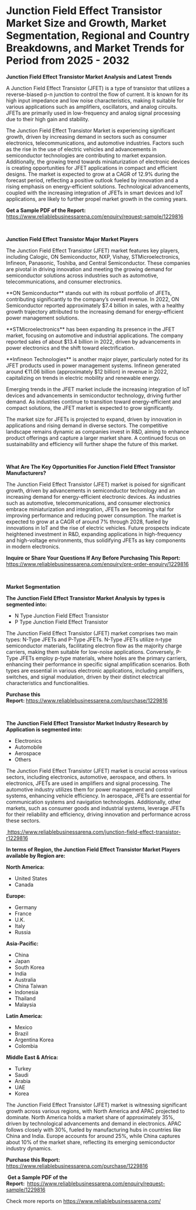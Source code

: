 <p><h1>Junction Field Effect Transistor Market Size and Growth, Market Segmentation, Regional and Country Breakdowns, and Market Trends for Period from 2025 -  2032</h1></p><p><strong>Junction Field Effect Transistor Market Analysis and Latest Trends</strong></p>
<p><p>A Junction Field Effect Transistor (JFET) is a type of transistor that utilizes a reverse-biased p-n junction to control the flow of current. It is known for its high input impedance and low noise characteristics, making it suitable for various applications such as amplifiers, oscillators, and analog circuits. JFETs are primarily used in low-frequency and analog signal processing due to their high gain and stability.</p><p>The Junction Field Effect Transistor Market is experiencing significant growth, driven by increasing demand in sectors such as consumer electronics, telecommunications, and automotive industries. Factors such as the rise in the use of electric vehicles and advancements in semiconductor technologies are contributing to market expansion. Additionally, the growing trend towards miniaturization of electronic devices is creating opportunities for JFET applications in compact and efficient designs. The market is expected to grow at a CAGR of 12.9% during the forecast period, reflecting a positive outlook fueled by innovation and a rising emphasis on energy-efficient solutions. Technological advancements, coupled with the increasing integration of JFETs in smart devices and IoT applications, are likely to further propel market growth in the coming years.</p></p>
<p><strong>Get a Sample PDF of the Report:&nbsp;</strong> <a href="https://www.reliablebusinessarena.com/enquiry/request-sample/1229816?utm_campaign=2318&utm_medium=2&utm_source=Github&utm_content=ia&utm_term=10022025&utm_id=junction-field-effect-transistor">https://www.reliablebusinessarena.com/enquiry/request-sample/1229816</a></p>
<p>&nbsp;</p>
<p><strong>Junction Field Effect Transistor Major Market Players</strong></p>
<p><p>The Junction Field Effect Transistor (JFET) market features key players, including Calogic, ON Semiconductor, NXP, Vishay, STMicroelectronics, Infineon, Panasonic, Toshiba, and Central Semiconductor. These companies are pivotal in driving innovation and meeting the growing demand for semiconductor solutions across industries such as automotive, telecommunications, and consumer electronics.</p><p>**ON Semiconductor** stands out with its robust portfolio of JFETs, contributing significantly to the company’s overall revenue. In 2022, ON Semiconductor reported approximately $7.4 billion in sales, with a healthy growth trajectory attributed to the increasing demand for energy-efficient power management solutions.</p><p>**STMicroelectronics** has been expanding its presence in the JFET market, focusing on automotive and industrial applications. The company reported sales of about $13.4 billion in 2022, driven by advancements in power electronics and the shift toward electrification.</p><p>**Infineon Technologies** is another major player, particularly noted for its JFET products used in power management systems. Infineon generated around €11.06 billion (approximately $12 billion) in revenue in 2022, capitalizing on trends in electric mobility and renewable energy.</p><p>Emerging trends in the JFET market include the increasing integration of IoT devices and advancements in semiconductor technology, driving further demand. As industries continue to transition toward energy-efficient and compact solutions, the JFET market is expected to grow significantly.</p><p>The market size for JFETs is projected to expand, driven by innovation in applications and rising demand in diverse sectors. The competitive landscape remains dynamic as companies invest in R&D, aiming to enhance product offerings and capture a larger market share. A continued focus on sustainability and efficiency will further shape the future of this market.</p></p>
<p>&nbsp;</p>
<p><strong>What Are The Key Opportunities For Junction Field Effect Transistor Manufacturers?</strong></p>
<p><p>The Junction Field Effect Transistor (JFET) market is poised for significant growth, driven by advancements in semiconductor technology and an increasing demand for energy-efficient electronic devices. As industries such as automotive, telecommunications, and consumer electronics embrace miniaturization and integration, JFETs are becoming vital for improving performance and reducing power consumption. The market is expected to grow at a CAGR of around 7% through 2028, fueled by innovations in IoT and the rise of electric vehicles. Future prospects indicate heightened investment in R&D, expanding applications in high-frequency and high-voltage environments, thus solidifying JFETs as key components in modern electronics.</p></p>
<p><strong>Inquire or Share Your Questions If Any Before Purchasing This Report:</strong> <a href="https://www.reliablebusinessarena.com/enquiry/pre-order-enquiry/1229816?utm_campaign=2318&utm_medium=2&utm_source=Github&utm_content=ia&utm_term=10022025&utm_id=junction-field-effect-transistor">https://www.reliablebusinessarena.com/enquiry/pre-order-enquiry/1229816</a></p>
<p>&nbsp;</p>
<p><strong>Market Segmentation</strong></p>
<p><strong>The Junction Field Effect Transistor Market Analysis by types is segmented into:</strong></p>
<p><ul><li>N Type Junction Field Effect Transistor</li><li>P Type Junction Field Effect Transistor</li></ul></p>
<p><p>The Junction Field Effect Transistor (JFET) market comprises two main types: N-Type JFETs and P-Type JFETs. N-Type JFETs utilize n-type semiconductor materials, facilitating electron flow as the majority charge carriers, making them suitable for low-noise applications. Conversely, P-Type JFETs employ p-type materials, where holes are the primary carriers, enhancing their performance in specific signal amplification scenarios. Both types are essential in various electronic applications, including amplifiers, switches, and signal modulation, driven by their distinct electrical characteristics and functionalities.</p></p>
<p><strong>Purchase this Report:&nbsp;</strong><a href="https://www.reliablebusinessarena.com/purchase/1229816?utm_campaign=2318&utm_medium=2&utm_source=Github&utm_content=ia&utm_term=10022025&utm_id=junction-field-effect-transistor">https://www.reliablebusinessarena.com/purchase/1229816</a></p>
<p>&nbsp;</p>
<p><strong>The Junction Field Effect Transistor Market Industry Research by Application is segmented into:</strong></p>
<p><ul><li>Electronics</li><li>Automobile</li><li>Aerospace</li><li>Others</li></ul></p>
<p><p>The Junction Field Effect Transistor (JFET) market is crucial across various sectors, including electronics, automotive, aerospace, and others. In electronics, JFETs are used in amplifiers and signal processing. The automotive industry utilizes them for power management and control systems, enhancing vehicle efficiency. In aerospace, JFETs are essential for communication systems and navigation technologies. Additionally, other markets, such as consumer goods and industrial systems, leverage JFETs for their reliability and efficiency, driving innovation and performance across these sectors.</p></p>
<p><a href="https://www.reliablebusinessarena.com/junction-field-effect-transistor-r1229816?utm_campaign=2318&utm_medium=2&utm_source=Github&utm_content=ia&utm_term=10022025&utm_id=junction-field-effect-transistor">&nbsp;https://www.reliablebusinessarena.com/junction-field-effect-transistor-r1229816</a></p>
<p><strong>In terms of Region, the Junction Field Effect Transistor Market Players available by Region are:</strong></p>
<p>
    <p> <strong> North America: </strong>
        <ul>
            <li>United States</li>
            <li>Canada</li>
        </ul>
        </p> 
    <p> <strong> Europe: </strong>
        <ul>
            <li>Germany</li>
            <li>France</li>
            <li>U.K.</li>
            <li>Italy</li>
            <li>Russia</li>
        </ul>
        </p> 
    <p> <strong> Asia-Pacific: </strong>
        <ul>
            <li>China</li>
            <li>Japan</li>
            <li>South Korea</li>
            <li>India</li>
            <li>Australia</li>
            <li>China Taiwan</li>
            <li>Indonesia</li>
            <li>Thailand</li>
            <li>Malaysia</li>
        </ul>
        </p> 
    <p> <strong> Latin America: </strong>
        <ul>
            <li>Mexico</li>
            <li>Brazil</li>
            <li>Argentina Korea</li>
            <li>Colombia</li>
        </ul>
        </p> 
    <p> <strong> Middle East & Africa: </strong>
        <ul>
            <li>Turkey</li>
            <li>Saudi</li>
            <li>Arabia</li>
            <li>UAE</li>
            <li>Korea</li>
        </ul>
    </p>
    </p>
<p><p>The Junction Field Effect Transistor (JFET) market is witnessing significant growth across various regions, with North America and APAC projected to dominate. North America holds a market share of approximately 35%, driven by technological advancements and demand in electronics. APAC follows closely with 30%, fueled by manufacturing hubs in countries like China and India. Europe accounts for around 25%, while China captures about 10% of the market share, reflecting its emerging semiconductor industry dynamics.</p></p>
<p><strong>Purchase this Report: </strong><a href="https://www.reliablebusinessarena.com/purchase/1229816?utm_campaign=2318&utm_medium=2&utm_source=Github&utm_content=ia&utm_term=10022025&utm_id=junction-field-effect-transistor">https://www.reliablebusinessarena.com/purchase/1229816</a></p>
<p>&nbsp;<strong>Get a Sample PDF of the Report:&nbsp;&nbsp;</strong><a href="https://www.reliablebusinessarena.com/enquiry/request-sample/1229816?utm_campaign=2318&utm_medium=2&utm_source=Github&utm_content=ia&utm_term=10022025&utm_id=junction-field-effect-transistor">https://www.reliablebusinessarena.com/enquiry/request-sample/1229816</a></p>
<p><strong></strong></p>
<p>Check more reports on <a href="https://www.reliablebusinessarena.com/?utm_campaign=2318&utm_medium=2&utm_source=Github&utm_content=ia&utm_term=10022025&utm_id=junction-field-effect-transistor">https://www.reliablebusinessarena.com/</a></p>